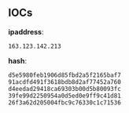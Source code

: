 
## IOCs

__ipaddress__:

```text
163.123.142.213
```
__hash__:

```text
d5e5980feb1906d85fbd2a5f2165baf7
91acdfd491f3618bdb8d2af77452a760
d4eedad29418ca69303b00d5b80093fc
39fe99d2250954a0d5ed0e9ff9c41d81
26f3a62d205004fbc9c76330c1c71536
```